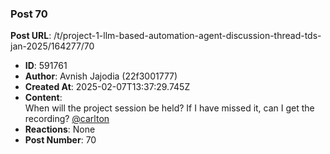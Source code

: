 ### Post 70
**Post URL**: /t/project-1-llm-based-automation-agent-discussion-thread-tds-jan-2025/164277/70
- **ID**: 591761
- **Author**: Avnish Jajodia (22f3001777)
- **Created At**: 2025-02-07T13:37:29.745Z
- **Content**:  
  When will the project session be held? If I have missed it, can I get the recording?
<a class="mention" href="/u/carlton">@carlton</a>
- **Reactions**: None
- **Post Number**: 70

